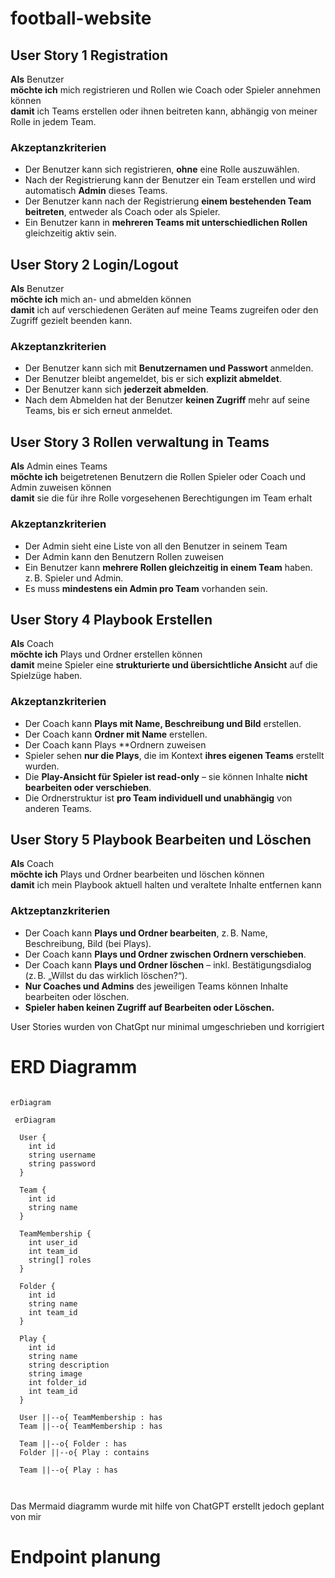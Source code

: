 # football-website

## User Story 1 Registration
**Als** Benutzer  
**möchte ich** mich registrieren und Rollen wie Coach oder Spieler annehmen können  
**damit** ich Teams erstellen oder ihnen beitreten kann, abhängig von meiner Rolle in jedem Team.
### Akzeptanzkriterien
- Der Benutzer kann sich registrieren, **ohne** eine Rolle auszuwählen.
- Nach der Registrierung kann der Benutzer ein Team erstellen und wird automatisch **Admin** dieses Teams.
- Der Benutzer kann nach der Registrierung **einem bestehenden Team beitreten**, entweder als Coach oder als Spieler.
- Ein Benutzer kann in **mehreren Teams mit unterschiedlichen Rollen** gleichzeitig aktiv sein.
## User Story 2 Login/Logout
**Als** Benutzer  
**möchte ich** mich an- und abmelden können  
**damit** ich auf verschiedenen Geräten auf meine Teams zugreifen oder den Zugriff gezielt beenden kann.

### Akzeptanzkriterien 
- Der Benutzer kann sich mit **Benutzernamen und Passwort** anmelden.
- Der Benutzer bleibt angemeldet, bis er sich **explizit abmeldet**.
- Der Benutzer kann sich **jederzeit abmelden**.
- Nach dem Abmelden hat der Benutzer **keinen Zugriff** mehr auf seine Teams, bis er sich erneut anmeldet.
## User Story 3 Rollen verwaltung in Teams
**Als** Admin eines Teams  
**möchte ich** beigetretenen Benutzern die Rollen Spieler oder Coach und Admin zuweisen können  
**damit** sie die für ihre Rolle vorgesehenen Berechtigungen im Team erhalt

### Akzeptanzkriterien
- Der Admin sieht eine Liste von all den Benutzer in seinem Team
- Der Admin kann den Benutzern Rollen zuweisen
- Ein Benutzer kann **mehrere Rollen gleichzeitig in einem Team** haben. z. B. Spieler und Admin.
- Es muss **mindestens ein Admin pro Team** vorhanden sein.
## User Story 4 Playbook Erstellen
**Als** Coach  
**möchte ich** Plays und Ordner erstellen können  
**damit** meine Spieler eine **strukturierte und übersichtliche Ansicht** auf die Spielzüge haben.

### Akzeptanzkriterien
- Der Coach kann **Plays mit Name, Beschreibung und Bild** erstellen.
- Der Coach kann **Ordner mit Name** erstellen.
- Der Coach kann Plays **Ordnern zuweisen 
- Spieler sehen **nur die Plays**, die im Kontext **ihres eigenen Teams** erstellt wurden.
- Die **Play-Ansicht für Spieler ist read-only** – sie können Inhalte **nicht bearbeiten oder verschieben**.
- Die Ordnerstruktur ist **pro Team individuell und unabhängig** von anderen Teams.
## User Story 5 Playbook Bearbeiten und Löschen
**Als** Coach  
**möchte ich** Plays und Ordner bearbeiten und löschen können  
**damit** ich mein Playbook aktuell halten und veraltete Inhalte entfernen kann


### Aktzeptanzkriterien
- Der Coach kann **Plays und Ordner bearbeiten**, z. B. Name, Beschreibung, Bild (bei Plays).
- Der Coach kann **Plays und Ordner zwischen Ordnern verschieben**.
- Der Coach kann **Plays und Ordner löschen** – inkl. Bestätigungsdialog (z. B. „Willst du das wirklich löschen?“).
- **Nur Coaches und Admins** des jeweiligen Teams können Inhalte bearbeiten oder löschen.
- **Spieler haben keinen Zugriff auf Bearbeiten oder Löschen.**

User Stories wurden von ChatGpt nur minimal umgeschrieben und korrigiert

# ERD Diagramm

```mermaid

erDiagram

 erDiagram

  User {
    int id
    string username
    string password
  }

  Team {
    int id
    string name
  }

  TeamMembership {
    int user_id
    int team_id
    string[] roles
  }

  Folder {
    int id
    string name
    int team_id
  }

  Play {
    int id
    string name
    string description
    string image
    int folder_id
    int team_id
  }

  User ||--o{ TeamMembership : has
  Team ||--o{ TeamMembership : has

  Team ||--o{ Folder : has
  Folder ||--o{ Play : contains

  Team ||--o{ Play : has



```
Das Mermaid diagramm wurde mit hilfe von ChatGPT erstellt jedoch geplant von mir

# Endpoint planung

